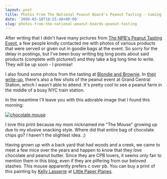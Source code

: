 ```yaml
---
layout: post
title: Photos From The National Peanut Board's Peanut Tasting - Coming Soon!
date: '2009-03-18T10:55:48+00:00'
slug: photos-from-the-national-peanut-boards-peanut-tasting
---
```

After writing that I didn't have many pictures from <a href="http://www.cpbgallery.com/2009/03/10/the-national-peanut-boards-peanut-tasting-event-in-nyc/">The NPB's Peanut Tasting Event</a>, a few people kindly contacted me with photos of various products that were served or given out in goodie bags at the event. So sorry for the delay in postings, but I've been busy writing big long posts about said products (complete with pictures!) and they take a big long time to write. They will be up soon - I promise!

I also found some photos from the tasting at <a href="http://blondieandbrownie.blogspot.com/2009/03/i-love-peanuts-and-peanuts-love-me.html">Blondie and Brownie</a>. In <a href="http://blondieandbrownie.blogspot.com/2009/03/i-love-peanuts-and-peanuts-love-me.html">their write-up</a>, there's also a few shots of the peanut event at Grand Central Station, which I wasn't able to attend. It's pretty cool to see a peanut farm in the middle of a busy NYC train station.

In the meantime I'll leave you with this adorable image that I found this morning:

<a href="http://www.littlepaperplanes.com/product/1881-theres-a-chocolate-eating-mouse-in-my-house-print"><img src="http://www.littlepaperplanes.com/assets/images/3085_w450.jpg" alt="chocolate mouse" /></a>

I love this print because my mom nicknamed me "The Mouse" growing up due to my elusive snacking style. Where did that entire bag of chocolate chips go? I haven't the slightest idea. ;)

Having grown up with a back yard that had woods and a creek, we came to meet a few mice over the years and happen to know that they <em>love</em> chocolate and peanut butter. Since they are CPB lovers, it seems only fair to mention them in this blog, even if they are pilfering from our beloved stashes. This mouse apparently prefers c over pb. You can buy a print of this painting by <a href="http://www.kellylasserre.com/">Kelly Lasserre</a> at <a href="http://www.littlepaperplanes.com/product/1881-theres-a-chocolate-eating-mouse-in-my-house-print">Little Paper Planes</a>.
